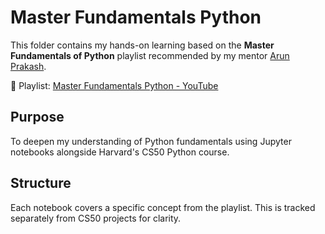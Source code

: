 # Master Fundamentals Python

This folder contains my hands-on learning based on the **Master Fundamentals of Python** playlist recommended by my mentor [Arun Prakash](https://www.linkedin.com/in/arunprakash-ai/).

🎥 Playlist: [Master Fundamentals Python - YouTube](https://youtube.com/playlist?list=PLVyhfExBT1XC-5ls9DezJIqioVYhf-09t&si=kKyUj-V-HcslFN7g)

## Purpose
To deepen my understanding of Python fundamentals using Jupyter notebooks alongside Harvard's CS50 Python course.

## Structure
Each notebook covers a specific concept from the playlist. This is tracked separately from CS50 projects for clarity.
